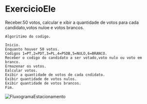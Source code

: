 # ExercicioEle
Receber.50 votos, calcular e xibir a quantidade de votos para cada candidato,votos nuloe e votos brancos.
```
Algoritimo do codigo.

Inicio.
Enquanto houver 50 votos.
Codigos 1=PT,2=PDT,3=PL,4=PSDB,5=NULO,6=BRANCO.
Receber o codigo do candidato a ser votado,voto nulo ou voto em branco.
Ermazenar os votos.
Ealcular votos.
Exibir a quantidade de votos de cada cndidato.
Exibir quantidade de votos nulos.
Exibir quantidade de votos brancos.
Fim.
```

![FluxogramaEstacionamento](https://user-images.githubusercontent.com/103974210/169719551-36f22d05-fa7e-4f10-8c94-ca8d9415157c.png)
